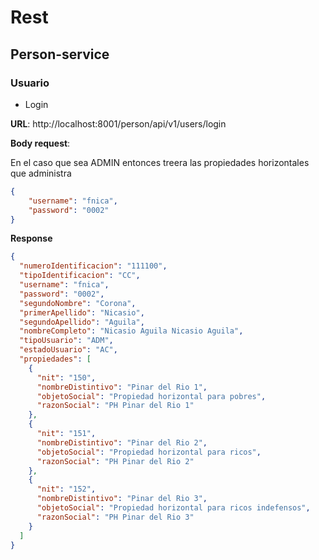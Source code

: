 # Rest
## Person-service

### Usuario
+ Login

**URL**: http://localhost:8001/person/api/v1/users/login

**Body request**:

En el caso que sea ADMIN entonces treera las propiedades horizontales que administra
```json
{
	"username": "fnica",
	"password": "0002"
}
```
**Response**
```json
{
  "numeroIdentificacion": "111100",
  "tipoIdentificacion": "CC",
  "username": "fnica",
  "password": "0002",
  "segundoNombre": "Corona",
  "primerApellido": "Nicasio",
  "segundoApellido": "Aguila",
  "nombreCompleto": "Nicasio Aguila Nicasio Aguila",
  "tipoUsuario": "ADM",
  "estadoUsuario": "AC",
  "propiedades": [
    {
      "nit": "150",
      "nombreDistintivo": "Pinar del Rio 1",
      "objetoSocial": "Propiedad horizontal para pobres",
      "razonSocial": "PH Pinar del Rio 1"
    },
    {
      "nit": "151",
      "nombreDistintivo": "Pinar del Rio 2",
      "objetoSocial": "Propiedad horizontal para ricos",
      "razonSocial": "PH Pinar del Rio 2"
    },
    {
      "nit": "152",
      "nombreDistintivo": "Pinar del Rio 3",
      "objetoSocial": "Propiedad horizontal para ricos indefensos",
      "razonSocial": "PH Pinar del Rio 3"
    }
  ]
}
```